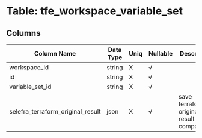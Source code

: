 # Table: tfe_workspace_variable_set

## Columns 

|  Column Name   |  Data Type  | Uniq | Nullable | Description | 
|  ----  | ----  | ----  | ----  | ---- | 
| workspace_id | string | X | √ |  | 
| id | string | X | √ |  | 
| variable_set_id | string | X | √ |  | 
| selefra_terraform_original_result | json | X | √ | save terraform original result for compatibility | 


